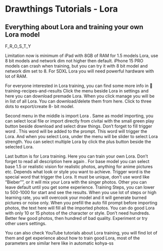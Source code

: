 # Drawthings Tutorials - Lora


## Everything about Lora and training your own Lora model

F_R_O_S_T_Y


Limitation now is minimum of iPad with 8GB of RAM for 1.5 models Lora, use 8 bit models  and network dim not higher then default. iPhone 15 PRO models can crash when training, but you can try it with 8 bit model and network dim set to 8. For SDXL Lora  you will need powerful hardware with lot of RAM.

For everyone interested in Lora training, you can find some more info in ⁠🚝training-recipes-and-results 
Click the menu beside Lora in settings and here you can download premade Lora. When you click manage  you will be in list of all Lora. You can download/delete them from here. Click to three dots to export/create 8- bit model. 

Second menu in the middle is import Lora . Same as model importing, you can select local file or import directly from civitai with the small green play button beside download and select draw things. Don’t forget to fill trigger word . This word will be added to the prompt. This word will trigger the Lora. And when you select Lora, under the menu will be slider to select Lora strength. You can select multiple Lora by click the plus button beside the selected Lora. 

Last button is for Lora training. Here you can train your own Lora. Don’t forget to read all description here again . For base model you can select base 1.5 or realistic vision for realistic photos, anything for anime pictures etc. Depends what look or style you want to achieve. Trigger word  is the special word that trigger the Lora. It must be unique, don’t use word like “Bieber””, or it will mix your Lora with the singer photos. Other you can leave default until you get some experience. Training Steps, you can lower to 500-1000 for start and see the results. When you use lot of steps or high learning rate, you will overcook your model and it will generate burned pictures or noise only.  When you prefill the auto fill prompt before importing photos, the text here will fill all the imported photos. You can do good Lora with only 10 or 15 photos of the character or style. Don’t need hundreds. Better few good photos, then hundred of bad quality. Experiment or try other users settings.

You can also check YouTube tutorials about Lora training, you will find lot of them and get experience about how to train good Lora, most of the parameters are similar here like in automatic kohya-ss


